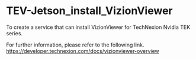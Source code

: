 # TEV-Jetson_install_VizionViewer
To create a service that can install VizionViewer for TechNexion Nvidia TEK series.

For further information, please refer to the following link.
https://developer.technexion.com/docs/vizionviewer-overview

